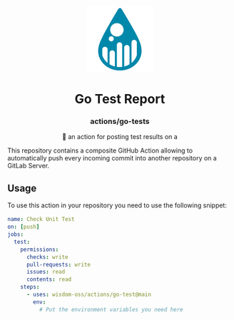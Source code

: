 <div align="center">
<img height="150px" src="https://raw.githubusercontent.com/wisdom-oss/brand/main/svg/standalone_color.svg">
<h1>Go Test Report</h1>
<h3>actions/go-tests</h3>
<p>🧪 an action for posting test results on a </p>
</div>

This repository contains a composite GitHub Action allowing to automatically
push every incoming commit  into another repository on a GitLab Server.

## Usage
To use this action in your repository you need to use the following snippet:
```yaml
name: Check Unit Test
on: [push]
jobs:
  test:
    permissions:
      checks: write
      pull-requests: write
      issues: read
      contents: read
    steps:
      - uses: wisdom-oss/actions/go-test@main
        env:
          # Put the environment variables you need here
```
